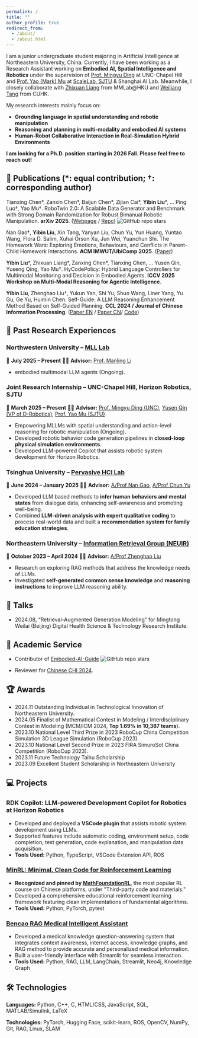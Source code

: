 ```yaml
---
permalink: /
title: ""
author_profile: true
redirect_from: 
  - /about/
  - /about.html
---
```


I am a junior undergraduate student majoring in Artificial Intelligence at Northeastern University, China. Currently, I have been working as a Research Assistant working on **Embodied AI, Spatial Intelligence and Robotics** under the supervision of [Prof. Mingyu Ding](https://dingmyu.github.io) at UNC-Chapel Hill and [Prof. Yao (Mark) Mu](https://yaomarkmu.github.io/) at [ScaleLab, SJTU](https://scalelab-sjtu.github.io/index.html) & Shanghai AI Lab. Meanwhile, I closely collaborate with [Zhixuan Liang](https://liang-zx.github.io/) from MMLab@HKU and [Weiliang Tang](https://cuhkwilliam.github.io) from CUHK.



My research interests mainly focus on:
- **Grounding language in spatial understanding and robotic manipulation**
- **Reasoning and planning in multi-modality and embodied AI systems**
- **Human-Robot Collaborative Interaction in Real-Simulation Hybrid Environments**

**I am looking for a Ph.D. position starting in 2026 Fall. Please feel free to reach out!**


## 📝 Publications (*: equal contribution; †: corresponding author)

Tianxing Chen\*, Zanxin Chen\*, Baijun Chen\*, Zijian Cai\*, **Yibin Liu***, ... Ping Luo†, Yao Mu†. RoboTwin 2.0: A Scalable Data Generator and Benchmark with Strong Domain Randomization for Robust Bimanual Robotic Manipulation. **arXiv 2025**. ([Webpage](https://robotwin-platform.github.io) / [Repo](https://github.com/RoboTwin-Platform/RoboTwin)) <img alt="GitHub repo stars" src="https://img.shields.io/github/stars/RoboTwin-Platform/RoboTwin">

Nan Gao†, **Yibin Liu**, Xin Tang, Yanyan Liu, Chun Yu, Yun Huang, Yuntao Wang, Flora D. Salim, Xuhai Orson Xu, Jun Wei, Yuanchun Shi. The Homework Wars: Exploring Emotions, Behaviours, and Conflicts in Parent-Child Homework Interactions. **ACM IMWUT/UbiComp 2025**. ([Paper](https://arxiv.org/abs/2502.01325v2))

**Yibin Liu***, Zhixuan Liang*, Zanxing Chen*, Tianxing Chen, ... Yusen Qin, Yuseng Qing, Yao Mu†. HyCodePolicy: Hybrid Language Controllers for Multimodal Monitoring and Decision in Embodied Agents. **ICCV 2025 Workshop on Multi-Modal Reasoning for Agentic Intelligence**.

**Yibin Liu**, Zhenghao Liu†, Yukun Yan, Shi Yu, Shuo Wang, Liner Yang, Yu Gu, Ge Yu, Huimin Chen. Self-Guide: A LLM Reasoning Enhancement Method Based on Self-Guided Planning. **CCL 2024 / Journal of Chinese Information Processing**. ([Paper EN](https://github.com/10-OASIS-01/10-OASIS-01.github.io/blob/master/assets/_CCL2024__Self_Guide__A_LLM_Reasoning_Enhancement_Method_Based_on_Self_Guided_Planning_EN_-4.pdf) / [Paper CN](https://10-oasis-01.github.io/assets/183_self_guide_.pdf)/ [Code](https://github.com/NEUIR/Self-Guide))

## 📖 Past Research Experiences

### **Northwestern University – [MLL Lab](https://mll-lab-nu.github.io)**
📅 **July 2025 – Present**
👨‍🏫 **Advisor:** [Prof. Manling Li](https://limanling.github.io)
- embodied multimodal LLM agents (Ongoing).

### **Joint Research Internship – UNC-Chapel Hill, Horizon Robotics, SJTU**
📅 **March 2025 – Present**
👨‍🏫 **Advisor:** [Prof. Mingyu Ding (UNC)](https://dingmyu.github.io), [Yusen Qin (VP of D-Robotics)](https://www.linkedin.com/in/yusen-qin-5b23345b/?originalSubdomain=cn), [Prof. Yao Mu (SJTU)](https://yaomarkmu.github.io/)
- Empowering MLLMs with spatial understanding and action-level reasoning for robotic manipulation (Ongoing).
- Developed robotic behavior code generation pipelines in **closed-loop physical simulation environments**.
- Developed LLM-powered Copilot that assists robotic system development for Horizon Robotics.

### **Tsinghua University – [Pervasive HCI Lab](https://pi.cs.tsinghua.edu.cn/)**
📅 **June 2024 – January 2025**
👨‍🏫 **Advisor:** [A/Prof Nan Gao](https://nancygao.com/), [A/Prof Chun Yu](https://pi.cs.tsinghua.edu.cn/lab/people/ChunYu/)
- Developed LLM based methods to **infer human behaviors and mental states** from dialogue data, enhancing self-awareness and promoting well-being.
- Combined **LLM-driven analysis with expert qualitative coding** to process real-world data and built a **recommendation system for family education strategies**.

### **Northeastern University – [Information Retrieval Group (NEUIR)](https://neuir.github.io/)**
📅 **October 2023 – April 2024**
👨‍🏫 **Advisor:** [A/Prof Zhenghao Liu](https://edwardzh.github.io/)
- Research on exploring RAG methods that address the knowledge needs of LLMs.
- Investigated **self-generated common sense knowledge** and **reasoning instructions** to improve LLM reasoning ability.


## 💬 Talks
- 2024.08, “Retrieval-Augmented Generation Modeling” for Mingtong Weilai (Beijing) Digital Health Science & Technology Research Institute.

## 👥 Academic Service

- Contributor of [Embodied-AI-Guide](https://github.com/TianxingChen/Embodied-AI-Guide) <img alt="GitHub repo stars" src="https://img.shields.io/github/stars/TianxingChen/Embodied-AI-Guide">

- Reviewer for [Chinese CHI 2024](http://chchi.icachi.org/24/).
  
## 🏆 Awards

- 2024.11 Outstanding Individual in Technological Innovation of Northeastern University.
- 2024.05 Finalist of Mathematical Contest in Modeling / Interdisciplinary Contest in Modeling (MCM/ICM 2024, **Top 1.69% in 10,387 teams**).
- 2023.10 National Level Third Prize in 2023 RoboCup China Competition Simulation 3D League Simulation (RoboCup 2023).
- 2023.10 National Level Second Prize in 2023 FIRA SimuroSot China Competition (RoboCup 2023).
- 2023.11 Future Technology Taihu Scholarship
- 2023.09 Excellent Student Scholarship in Northeastern University

## 💻 Projects

### **RDK Copilot: LLM-powered Development Copilot for Robotics at Horizon Robotics**
- Developed and deployed a **VSCode plugin** that assists robotic system development using LLMs.
- Supported features include automatic coding, environment setup, code completion, test generation, code explanation, and manipulation data acquisition.
- **Tools Used:** Python, TypeScript, VSCode Extension API, ROS

### **[MinRL: Minimal, Clean Code for Reinforcement Learning](https://github.com/10-OASIS-01/minrl)**
- **Recognized and pinned by [MathFoundationRL](https://github.com/MathFoundationRL/Book-Mathematical-Foundation-of-Reinforcement-Learning)**, the most popular RL course on Chinese platforms, under "Third-party code and materials."
- Developed a comprehensive educational reinforcement learning framework featuring clean implementations of fundamental algorithms.
- **Tools Used:** Python, PyTorch, pytest

### **[Bencao RAG Medical Intelligent Assistant](https://github.com/10-OASIS-01/BenCao_RAG)**
- Developed a medical knowledge question-answering system that integrates context awareness, internet access, knowledge graphs, and RAG method to provide accurate and personalized medical information.
- Built a user-friendly interface with Streamlit for seamless interaction.
- **Tools Used:** Python, RAG, LLM, LangChain, Streamlit, Neo4j, Knowledge Graph

## 🛠️ Technologies

**Languages:** Python, C++, C, HTML/CSS, JavaScript, SQL, MATLAB/Simulink, LaTeX

**Technologies:** PyTorch, Hugging Face, scikit-learn, ROS, OpenCV, NumPy, Git, RAG, Linux, SLAM


<!--
---
permalink: /
title: "Yibin (Léon) Liu"
excerpt: "About me"
author_profile: true
redirect_from: 
  - /about/
  - /about.html
---

-->



